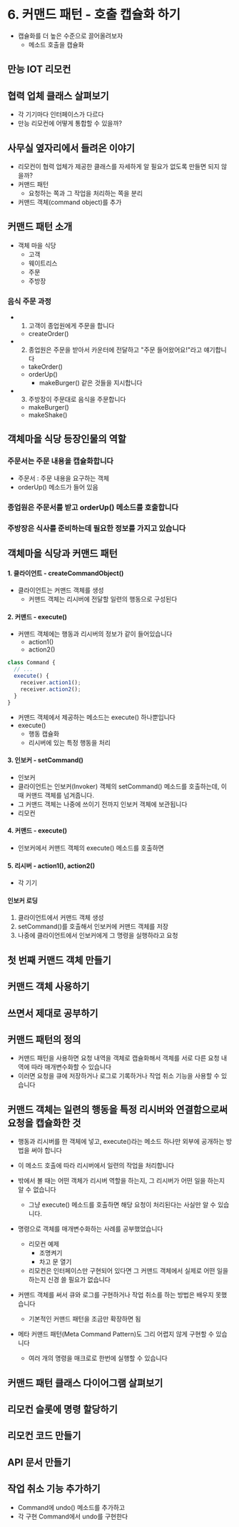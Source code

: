 # 6. 커맨드 패턴 - 호출 캡슐화 하기

- 캡슐화를 더 높은 수준으로 끌어올려보자
  - 메소드 호출을 캡슐화

## 만능 IOT 리모컨

## 협력 업체 클래스 살펴보기

- 각 기기마다 인터페이스가 다르다
- 만능 리모컨에 어떻게 통합할 수 있을까?

## 사무실 옆자리에서 들려온 이야기

- 리모컨이 협력 업체가 제공한 클래스를 자세하게 알 필요가 없도록 만들면 되지 않을까?
- 커맨드 패턴
  - 요청하는 쪽과 그 작업을 처리하는 쪽을 분리
- 커맨드 객체(command object)를 추가

## 커맨드 패턴 소개

- 객체 마을 식당
  - 고객
  - 웨이트리스
  - 주문
  - 주방장

### 음식 주문 과정

- 1. 고객이 종업원에게 주문을 합니다
  - createOrder()
- 2. 종업원은 주문을 받아서 카운터에 전달하고 "주문 들어왔어요!"라고 얘기합니다
  - takeOrder()
  - orderUp()
    - makeBurger() 같은 것들을 지시합니다
- 3. 주방장이 주문대로 음식을 주문합니다
  - makeBurger()
  - makeShake()

## 객체마을 식당 등장인물의 역할

### 주문서는 주문 내용을 캡슐화합니다

- 주문서 : 주문 내용을 요구하는 객체
- orderUp() 메소드가 들어 있음

### 종업원은 주문서를 받고 orderUp() 메소드를 호출합니다

### 주방장은 식사를 준비하는데 필요한 정보를 가지고 있습니다

## 객체마을 식당과 커맨드 패턴

#### 1. 클라이언트 - createCommandObject()

- 클라이언트는 커맨드 객체를 생성
  - 커맨드 객체는 리시버에 전달할 일련의 행동으로 구성된다

#### 2. 커맨드 - execute()

- 커맨드 객체에는 행동과 리시버의 정보가 같이 들어있습니다
  - action1()
  - action2()

```ts
class Command {
  // ...
  execute() {
    receiver.action1();
    receiver.action2();
  }
}
```

- 커맨드 객체에서 제공하는 메소드는 execute() 하나뿐입니다
- execute()
  - 행동 캡슐화
  - 리시버에 있는 특정 행동을 처리

#### 3. 인보커 - setCommand()

- 인보커
- 클라이언트는 인보커(Invoker) 객체의 setCommand() 메소드를 호출하는데, 이때 커맨드 객체를 넘겨줍니다.
- 그 커맨드 객체는 나중에 쓰이기 전까지 인보커 객체에 보관됩니다
- 리모컨

#### 4. 커맨드 - execute()

- 인보커에서 커맨드 객체의 execute() 메소드를 호출하면

#### 5. 리시버 - action1(), action2()

- 각 기기

#### 인보커 로딩

1. 클라이언트에서 커맨드 객체 생성
2. setCommand()를 호출해서 인보커에 커맨드 객체를 저장
3. 나중에 클라이언트에서 인보커에게 그 명령을 실행하라고 요청

## 첫 번째 커맨드 객체 만들기

## 커맨드 객체 사용하기

## 쓰면서 제대로 공부하기

## 커맨드 패턴의 정의

- 커맨드 패턴을 사용하면 요청 내역을 객체로 캡슐화해서 객체를 서로 다른 요청 내역에 따라 매개변수화할 수 있습니다
- 이러면 요청을 큐에 저장하거나 로그로 기록하거나 작업 취소 기능을 사용할 수 있습니다

## 커맨드 객체는 일련의 행동을 특정 리시버와 연결함으로써 요청을 캡슐화한 것

- 행동과 리시버를 한 객체에 넣고, execute()라는 메소드 하나만 외부에 공개하는 방법을 써야 합니다
- 이 메소드 호출에 따라 리시버에서 일련의 작업을 처리합니다
- 밖에서 볼 때는 어떤 객체가 리시버 역할을 하는지, 그 리시버가 어떤 일을 하는지 알 수 없습니다
  - 그냥 execute() 메소드를 호출하면 해당 요청이 처리된다는 사실만 알 수 있습니다.
- 명령으로 객체를 매개변수화하는 사례를 공부했었습니다

  - 리모컨 예제
    - 조명켜기
    - 차고 문 열기
  - 리모컨은 인터페이스만 구현되어 있다면 그 커맨드 객체에서 실제로 어떤 일을 하는지 신경 쓸 필요가 없습니다

- 커맨드 객체를 써서 큐와 로그를 구현하거나 작업 취소를 하는 방법은 배우지 못했습니다
  - 기본적인 커맨드 패턴을 조금만 확장하면 됨
- 메타 커맨드 패턴(Meta Command Pattern)도 그리 어렵지 않게 구현할 수 있습니다
  - 여러 개의 명령을 매크로로 한번에 실행할 수 있습니다

## 커맨드 패턴 클래스 다이어그램 살펴보기

## 리모컨 슬롯에 명령 할당하기

## 리모컨 코드 만들기

## API 문서 만들기

## 작업 취소 기능 추가하기

- Command에 undo() 메소드를 추가하고
- 각 구현 Command에서 undo를 구현한다

